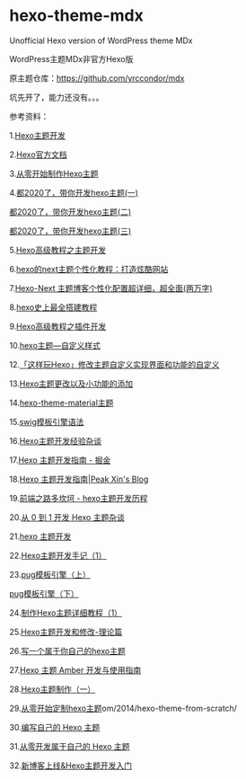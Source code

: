 # hexo-theme-mdx
Unofficial Hexo version of WordPress theme MDx

WordPress主题MDx非官方Hexo版

原主题仓库：https://github.com/yrccondor/mdx

坑先开了，能力还没有。。。

参考资料：

1.[Hexo主题开发](https://www.cnblogs.com/yyhh/p/11058985.html)

2.[Hexo官方文档](https://hexo.io/zh-cn/docs/themes)

3.[从零开始制作Hexo主题](https://segmentfault.com/a/1190000008040387)

4.[都2020了，带你开发hexo主题(一)](https://www.bilibili.com/read/cv5734557/)

[都2020了，带你开发hexo主题(二)](https://www.bilibili.com/read/cv5778979)

[都2020了，带你开发hexo主题(三)](https://www.bilibili.com/read/cv6003073)

5.[Hexo高级教程之主题开发](https://blog.csdn.net/melordljm/article/details/51985129)

6.[hexo的next主题个性化教程：打造炫酷网站](https://blog.csdn.net/qq_33699981/article/details/72716951)

7.[Hexo-Next 主题博客个性化配置超详细，超全面(两万字)](https://blog.csdn.net/as480133937/article/details/100138838?)

8.[hexo史上最全搭建教程](https://blog.csdn.net/sinat_37781304/article/details/82729029)

9.[Hexo高级教程之插件开发](https://blog.csdn.net/melordljm/article/details/51985157)

10.[hexo主题—自定义样式](https://blog.csdn.net/qq_42595443/article/details/82263318)

12.[「这样玩Hexo」修改主题自定义实现界面和功能的自定义](https://www.cnblogs.com/RhinoC/p/10361822.html)

13.[Hexo主题更改以及小功能的添加](https://blog.csdn.net/weixin_33922672/article/details/91425904)

14.[hexo-theme-material主题](https://github.com/bolnh/hexo-theme-material)

15.[swig模板引擎语法](https://blog.csdn.net/Mrceel/article/details/97926011)

16.[Hexo主题开发经验杂谈](https://molunerfinn.com/make-a-hexo-theme/)

17.[Hexo 主题开发指南 - 掘金](https://juejin.im/entry/576d662b0a2b580058f9c5d5)

18.[Hexo 主题开发指南|Peak Xin's Blog](https://xinyufeng.net/2019/04/15/hexo-theme-guide/)

19.[前端之路多坎坷 - hexo主题开发历程](https://www.m-finder.com/2018/08/30/about-web-view/)

20.[从 0 到 1 开发 Hexo 主题杂谈](https://liuyib.github.io/2019/08/20/develop-hexo-theme-from-0-to-1/)

21.[hexo 主题开发](https://wocai.de/post/2016/02/hexo-%E4%B8%BB%E9%A2%98%E5%BC%80%E5%8F%91/)

22.[Hexo主题开发手记（1）](https://dp2px.com/2018/10/24/hexo-make-theme1/)

23.[pug模板引擎（上）](https://dp2px.com/2018/10/22/hexo-pug/)

[pug模板引擎（下）](https://dp2px.com/2018/10/23/hexo-pug2/)

24.[制作Hexo主题详细教程（1）](http://blog.geekaholic.cn/2017/02/22/%E5%88%B6%E4%BD%9CHexo%E4%B8%BB%E9%A2%98%E8%AF%A6%E7%BB%86%E6%95%99%E7%A8%8B%EF%BC%881%EF%BC%89/)

25.[Hexo主题开发和修改-理论篇](https://blog.xhyh.best/tutorial/hexo-theme-theory/)

26.[写一个属于你自己的hexo主题](http://yidada.github.io/2016/07/27/%E5%A6%82%E4%BD%95%E5%86%99%E4%B8%80%E4%B8%AA%E5%B1%9E%E4%BA%8E%E4%BD%A0%E8%87%AA%E5%B7%B1%E7%9A%84hexo%E4%B8%BB%E9%A2%98/)

27.[Hexo 主题 Amber 开发与使用指南](https://juejin.im/post/5c1b4b69f265da611c26ef7c)

28.[Hexo主题制作（一）](http://chenhanhui.com/2016/05/07/Hexo%E4%B8%BB%E9%A2%98%E5%88%B6%E4%BD%9C/)

29.[从零开始定制hexo主题](https://maintao.c)om/2014/hexo-theme-from-scratch/

30.[编写自己的 Hexo 主题](https://staunchkai.com/hexo_develop.html)

31.[从零开发属于自己的 Hexo 主题](https://www.dazhuanlan.com/2019/09/25/5d8b754545414/)

32.[新博客上线&Hexo主题开发入门](https://xuanwo.io/2016/06/29/new-blog-new-life/)


